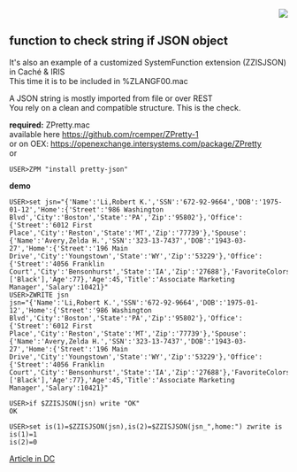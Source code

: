 <p align="right"><img src="https://github.com/isc-at/CPIPE/blob/master/archived.jpg"/></p>

## function  to check string if JSON object     
It's also an example of a customized SystemFunction extension (ZZISJSON) in Caché & IRIS    
This time it is to be included in %ZLANGF00.mac    

A JSON string is mostly imported from file or over REST    
You rely on a clean and compatible structure. This is the check.   

__required:__    ZPretty.mac  
available here https://github.com/rcemper/ZPretty-1    
or on OEX: https://openexchange.intersystems.com/package/ZPretty   
or
```
USER>ZPM "install pretty-json"
```
__demo__
```
USER>set jsn="{'Name':'Li,Robert K.','SSN':'672-92-9664','DOB':'1975-01-12','Home':{'Street':'986 Washington Blvd','City':'Boston','State':'PA','Zip':'95802'},'Office':{'Street':'6012 First Place','City':'Reston','State':'MT','Zip':'77739'},'Spouse':{'Name':'Avery,Zelda H.','SSN':'323-13-7437','DOB':'1943-03-27','Home':{'Street':'196 Main Drive','City':'Youngstown','State':'WY','Zip':'53229'},'Office':{'Street':'4056 Franklin Court','City':'Bensonhurst','State':'IA','Zip':'27688'},'FavoriteColors':['Black'],'Age':77},'Age':45,'Title':'Associate Marketing Manager','Salary':10421}"
USER>ZWRITE jsn  
jsn="{'Name':'Li,Robert K.','SSN':'672-92-9664','DOB':'1975-01-12','Home':{'Street':'986 Washington Blvd','City':'Boston','State':'PA','Zip':'95802'},'Office':{'Street':'6012 First Place','City':'Reston','State':'MT','Zip':'77739'},'Spouse':{'Name':'Avery,Zelda H.','SSN':'323-13-7437','DOB':'1943-03-27','Home':{'Street':'196 Main Drive','City':'Youngstown','State':'WY','Zip':'53229'},'Office':{'Street':'4056 Franklin Court','City':'Bensonhurst','State':'IA','Zip':'27688'},'FavoriteColors':['Black'],'Age':77},'Age':45,'Title':'Associate Marketing Manager','Salary':10421}"

USER>if $ZZISJSON(jsn) write "OK"   
OK

USER>set is(1)=$ZZISJSON(jsn),is(2)=$ZZISJSON(jsn_",home:") zwrite is   
is(1)=1
is(2)=0

```

[Article in DC](https://community.intersystems.com/post/function-check-if-string-json-object)  
